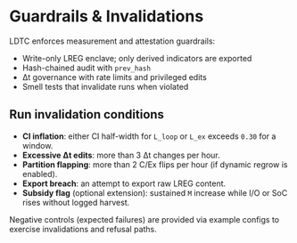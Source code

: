 # Guardrails & Invalidations

LDTC enforces measurement and attestation guardrails:

- Write-only LREG enclave; only derived indicators are exported
- Hash-chained audit with `prev_hash`
- Δt governance with rate limits and privileged edits
- Smell tests that invalidate runs when violated

## Run invalidation conditions

- **CI inflation**: either CI half-width for `L_loop` or `L_ex` exceeds `0.30` for a window.
- **Excessive Δt edits**: more than 3 Δt changes per hour.
- **Partition flapping**: more than 2 C/Ex flips per hour (if dynamic regrow is enabled).
- **Export breach**: an attempt to export raw LREG content.
- **Subsidy flag** (optional extension): sustained `M` increase while I/O or SoC rises without logged harvest.

Negative controls (expected failures) are provided via example configs to exercise invalidations and refusal paths.
